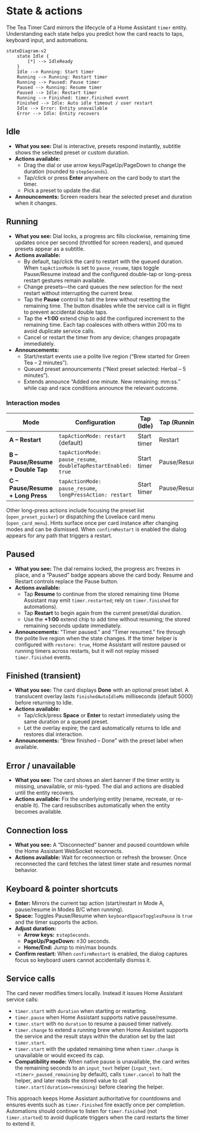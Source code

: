 # State & actions

The Tea Timer Card mirrors the lifecycle of a Home Assistant `timer` entity. Understanding each
state helps you predict how the card reacts to taps, keyboard input, and automations.

```mermaid
stateDiagram-v2
    state Idle {
        [*] --> IdleReady
    }
    Idle --> Running: Start timer
    Running --> Running: Restart timer
    Running --> Paused: Pause timer
    Paused --> Running: Resume timer
    Paused --> Idle: Restart timer
    Running --> Finished: timer.finished event
    Finished --> Idle: Auto idle timeout / user restart
    Idle --> Error: Entity unavailable
    Error --> Idle: Entity recovers
```

## Idle

- **What you see:** Dial is interactive, presets respond instantly, subtitle shows the selected
  preset or custom duration.
- **Actions available:**
  - Drag the dial or use arrow keys/PageUp/PageDown to change the duration (rounded to `stepSeconds`).
  - Tap/click or press **Enter** anywhere on the card body to start the timer.
  - Pick a preset to update the dial.
- **Announcements:** Screen readers hear the selected preset and duration when it changes.

## Running

- **What you see:** Dial locks, a progress arc fills clockwise, remaining time updates once per
  second (throttled for screen readers), and queued presets appear as a subtitle.
- **Actions available:**
  - By default, tap/click the card to restart with the queued duration. When `tapActionMode` is set to
    `pause_resume`, taps toggle Pause/Resume instead and the configured double-tap or long-press
    restart gestures remain available.
  - Change presets—the card queues the new selection for the next restart without interrupting the
    current brew.
  - Tap the **Pause** control to halt the brew without resetting the remaining time. The button
    disables while the service call is in flight to prevent accidental double taps.
  - Tap the **+1:00** extend chip to add the configured increment to the remaining time. Each tap
    coalesces with others within 200 ms to avoid duplicate service calls.
  - Cancel or restart the timer from any device; changes propagate immediately.
- **Announcements:**
  - Start/restart events use a polite live region (“Brew started for Green Tea – 2 minutes”).
  - Queued preset announcements (“Next preset selected: Herbal – 5 minutes”).
  - Extends announce “Added one minute. New remaining: mm:ss.” while cap and race conditions
    announce the relevant outcome.

### Interaction modes

| Mode | Configuration | Tap (Idle) | Tap (Running) | Tap (Paused) | Double-tap | Long-press |
| --- | --- | --- | --- | --- | --- | --- |
| **A – Restart** | `tapActionMode: restart` (default) | Start timer | Restart | Restart | — | — |
| **B – Pause/Resume + Double Tap** | `tapActionMode: pause_resume`, `doubleTapRestartEnabled: true` | Start timer | Pause/Resume | Pause/Resume | Restart | — |
| **C – Pause/Resume + Long Press** | `tapActionMode: pause_resume`, `longPressAction: restart` | Start timer | Pause/Resume | Pause/Resume | — | Restart |

Other long-press actions include focusing the preset list (`open_preset_picker`) or dispatching the
Lovelace card menu (`open_card_menu`). Hints surface once per card instance after changing modes and
can be dismissed. When `confirmRestart` is enabled the dialog appears for any path that triggers a
restart.

## Paused

- **What you see:** The dial remains locked, the progress arc freezes in place, and a “Paused” badge
  appears above the card body. Resume and Restart controls replace the Pause button.
- **Actions available:**
  - Tap **Resume** to continue from the stored remaining time (Home Assistant may emit
    `timer.restarted`; rely on `timer.finished` for automations).
  - Tap **Restart** to begin again from the current preset/dial duration.
  - Use the **+1:00** extend chip to add time without resuming; the stored remaining seconds update
    immediately.
- **Announcements:** “Timer paused.” and “Timer resumed.” fire through the polite live region when the
  state changes. If the timer helper is configured with `restore: true`, Home Assistant will restore
  paused or running timers across restarts, but it will not replay missed `timer.finished` events.

## Finished (transient)

- **What you see:** The card displays **Done** with an optional preset label. A translucent overlay
  lasts `finishedAutoIdleMs` milliseconds (default 5000) before returning to Idle.
- **Actions available:**
  - Tap/click/press **Space** or **Enter** to restart immediately using the same duration or a queued
    preset.
  - Let the overlay expire; the card automatically returns to Idle and restores dial interaction.
- **Announcements:** “Brew finished – Done” with the preset label when available.

## Error / unavailable

- **What you see:** The card shows an alert banner if the timer entity is missing, unavailable, or
  mis-typed. The dial and actions are disabled until the entity recovers.
- **Actions available:** Fix the underlying entity (rename, recreate, or re-enable it). The card
  resubscribes automatically when the entity becomes available.

## Connection loss

- **What you see:** A “Disconnected” banner and paused countdown while the Home Assistant WebSocket
  reconnects.
- **Actions available:** Wait for reconnection or refresh the browser. Once reconnected the card
  fetches the latest timer state and resumes normal behavior.

## Keyboard & pointer shortcuts

- **Enter:** Mirrors the current tap action (start/restart in Mode A, pause/resume in Modes B/C when
  running).
- **Space:** Toggles Pause/Resume when `keyboardSpaceTogglesPause` is `true` and the timer supports the
  action.
- **Adjust duration:**
  - **Arrow keys:** ±`stepSeconds`.
  - **PageUp/PageDown:** ±30 seconds.
  - **Home/End:** Jump to min/max bounds.
- **Confirm restart:** When `confirmRestart` is enabled, the dialog captures focus so keyboard users
  cannot accidentally dismiss it.

## Service calls

The card never modifies timers locally. Instead it issues Home Assistant service calls:

- `timer.start` with `duration` when starting or restarting.
- `timer.pause` when Home Assistant supports native pause/resume.
- `timer.start` with no `duration` to resume a paused timer natively.
- `timer.change` to extend a running brew when Home Assistant supports the service and the result
  stays within the duration set by the last `timer.start`.
- `timer.start` with the updated remaining time when `timer.change` is unavailable or would exceed
  its cap.
- **Compatibility mode:** When native pause is unavailable, the card writes the remaining seconds to
  an `input_text` helper (`input_text.<timer>_paused_remaining` by default), calls `timer.cancel` to
  halt the helper, and later reads the stored value to call `timer.start(duration=remaining)` before
  clearing the helper.

This approach keeps Home Assistant authoritative for countdowns and ensures events such as
`timer.finished` fire exactly once per completion. Automations should continue to listen for
`timer.finished` (not `timer.started`) to avoid duplicate triggers when the card restarts the timer
to extend it.
